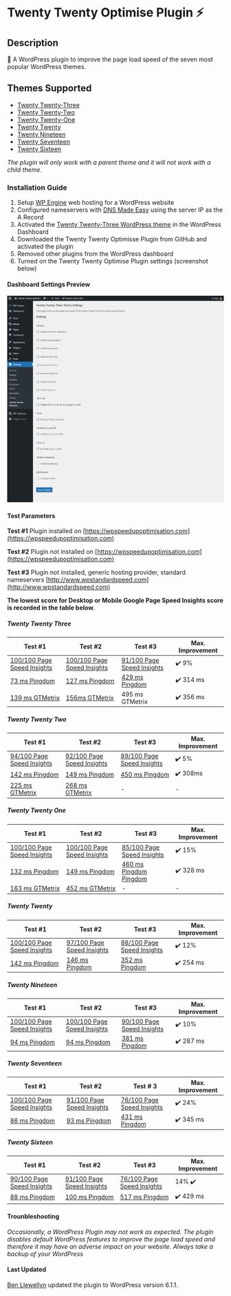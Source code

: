 # Twenty Twenty Optimise Plugin :zap:

## Description
:rainbow: A WordPress plugin to improve the page load speed of the seven most popular WordPress themes.

## Themes Supported
* [Twenty Twenty-Three](https://en-gb.wordpress.org/themes/twentytwentythree/)
* [Twenty Twenty-Two](https://en-gb.wordpress.org/themes/twentytwentytwo/)
* [Twenty Twenty-One](https://en-gb.wordpress.org/themes/twentytwentyone/)
* [Twenty Twenty](https://en-gb.wordpress.org/themes/twentytwenty/)
* [Twenty Nineteen](https://en-gb.wordpress.org/themes/twentynineteen/)
* [Twenty Seventeen](https://en-gb.wordpress.org/themes/twentyseventeen/)
* [Twenty Sixteen](https://en-gb.wordpress.org/themes/twentysixteen/)

_The plugin will only work with a parent theme and it will not work with a child theme._

### Installation Guide
1. Setup [WP Engine](https://wpengine.com) web hosting for a WordPress website
2. Configured nameservers with [DNS Made Easy](https://dnsmadeeasy.com) using the server IP as the A Record
3. Activated the [Twenty Twenty-Three WordPress theme](https://en-gb.wordpress.org/themes/twentytwentyone/) in the WordPress Dashboard
4. Downloaded the Twenty Twenty Optimisse Plugin from GitHub and activated the plugin
5. Removed other plugins from the WordPress dashboard
6. Turned on the Twenty Twenty Optimise Plugin settings (screenshot below)

#### Dashboard Settings Preview
![Settings Preview In WordPress Dashboard](https://github.com/slibdesign/twentytwentyoptimise/blob/master/screenshot/twentytwentyoptimisewppluginscreenshot.png)

#### Test Parameters

**Test #1** Plugin installed on [https://wpspeedupoptimisation.com](https://wpspeedupoptimisation.com)

**Test #2** Plugin not installed on [https://wpspeedupoptimisation.com](https://wpspeedupoptimisation.com)

**Test #3** Plugin not installed, generic hosting provider, standard nameservers [http://www.wpstandardspeed.com](http://www.wpstandardspeed.com)

__The lowest score for Desktop or Mobile Google Page Speed Insights score is recorded in the table below.__

##### Twenty Twenty Three

Test #1  | Test #2 | Test #3 | Max. Improvement
----------------- | -------------------- | ----------------------- | -----------------------
[100/100 Page Speed Insights](https://wpspeedupoptimisation.com/performance-pngs/2023/google-mobile.png) | [100/100 Page Speed Insights](https://wpspeedupoptimisation.com/performance-pngs/2023/vanilla/google-mobile.png) | [91/100 Page Speed Insights](https://wpspeedupoptimisation.com/performance-pngs/2023/standard/google-mobile.png) | :heavy_check_mark: 9%
[73 ms Pingdom](https://wpspeedupoptimisation.com/performance-pngs/2023/pingdom.png) | [127 ms Pingdom](https://wpspeedupoptimisation.com/performance-pngs/2023/vanilla/pingdom.png) | [429 ms Pingdom](https://wpspeedupoptimisation.com/performance-pngs/2023/standard/pingdom.png) | :heavy_check_mark: 314 ms
[139 ms GTMetrix](https://wpspeedupoptimisation.com/performance-pngs/2023/gtmetrix.png) | [156ms GTMetrix](https://wpspeedupoptimisation.com/performance-pngs/2023/vanilla/gtmetrix.png) | 495 ms GTMetrix | :heavy_check_mark: 356 ms

##### Twenty Twenty Two

Test #1  | Test #2 | Test #3 | Max. Improvement
----------------- | -------------------- | -------------------- | -------------------- 
[94/100 Page Speed Insights](https://wpspeedupoptimisation.com/performance-pngs/2022/google-mobile.png) | [92/100 Page Speed Insights](https://wpspeedupoptimisation.com/performance-pngs/2022/vanilla/google-mobile.png) | [89/100 Page Speed Insights](https://wpspeedupoptimisation.com/performance-pngs/2022/standard/google-mobile.png) | :heavy_check_mark: 5%
[142 ms Pingdom](https://wpspeedupoptimisation.com/performance-pngs/2022/pingdom.png) | [149 ms Pingdom](https://wpspeedupoptimisation.com/performance-pngs/2022/vanilla/pingdom.png) | [450 ms Pingdom](https://wpspeedupoptimisation.com/performance-pngs/2022/standard/pingdom.png) | :heavy_check_mark: 308ms
[225 ms GTMetrix](https://wpspeedupoptimisation.com/performance-pngs/2022/gtmetrix.png) | [268 ms GTMetrix](https://wpspeedupoptimisation.com/performance-pngs/2022/vanilla/gtmetrix.png) | - | -

##### Twenty Twenty One

Test #1 | Test #2 | Test #3 | Max. Improvement
----------------- | -------------------- | -------------------- | --------------------
[100/100 Page Speed Insights](https://wpspeedupoptimisation.com/performance-pngs/2021/google-mobile.png) | [100/100 Page Speed Insights](https://wpspeedupoptimisation.com/performance-pngs/2021/vanilla/google-mobile.png) | [85/100 Page Speed Insights](https://wpspeedupoptimisation.com/performance-pngs/2021/standard/google-mobile.png) | :heavy_check_mark: 15%
[132 ms Pingdom](https://wpspeedupoptimisation.com/performance-pngs/2021/pingdom.png) | [149 ms Pingdom](https://wpspeedupoptimisation.com/performance-pngs/2021/vanilla/pingdom.png) | [460 ms Pingdom Pingdom](https://wpspeedupoptimisation.com/performance-pngs/2021/standard/pingdom.png) | :heavy_check_mark: 328 ms
[163 ms GTMetrix](https://wpspeedupoptimisation.com/performance-pngs/2021/gtmetrix.png) | [452 ms GTMetrix](https://wpspeedupoptimisation.com/performance-pngs/2021/vanilla/gtmetrix.png) | - | -

##### Twenty Twenty 

Test #1 | Test #2 | Test #3 | Max. Improvement
----------------- | --------------------| --------------------| --------------------
[100/100 Page Speed Insights](https://wpspeedupoptimisation.com/performance-pngs/2020/google-mobile.png) | [97/100 Page Speed Insights](https://wpspeedupoptimisation.com/performance-pngs/2020/vanilla/google-mobile.png) | [88/100 Page Speed Insights](https://wpspeedupoptimisation.com/performance-pngs/2020/standard/google-mobile.png) | :heavy_check_mark: 12%
[142 ms Pingdom](https://wpspeedupoptimisation.com/performance-pngs/2020/pingdom.png) | [146 ms Pingdom](https://wpspeedupoptimisation.com/performance-pngs/2020/vanilla/pingdom.png) | [352 ms Pingdom](https://wpspeedupoptimisation.com/performance-pngs/2020/standard/pingdom.png) | :heavy_check_mark: 254 ms

##### Twenty Nineteen

Test #1 | Test #2 | Test #3 | Max. Improvement
----------------- | -------------------- | -------------------- | --------------------
[100/100 Page Speed Insights](https://wpspeedupoptimisation.com/performance-pngs/2019/google-mobile.png) | [100/100 Page Speed Insights](https://wpspeedupoptimisation.com/performance-pngs/2019/vanilla/google-mobile.png) | [90/100 Page Speed Insights](https://wpspeedupoptimisation.com/performance-pngs/2019/standard/google-mobile.png) | :heavy_check_mark: 10%
[94 ms Pingdom](https://wpspeedupoptimisation.com/performance-pngs/2019/pingdom.png) | [94 ms Pingdom](https://wpspeedupoptimisation.com/performance-pngs/2019/vanilla/pingdom.png) | [381 ms Pingdom](https://wpspeedupoptimisation.com/performance-pngs/2019/standard/pingdom.png) | :heavy_check_mark: 287 ms

##### Twenty Seventeen

Test #1 | Test #2 | Test # 3 | Max. Improvement
----------------- | -------------------- | -------------------- | --------------------
[100/100 Page Speed Insights](https://wpspeedupoptimisation.com/performance-pngs/2017/google-mobile.png) | [91/100 Page Speed Insights](https://wpspeedupoptimisation.com/performance-pngs/2017/vanilla/google-mobile.png) | [76/100 Page Speed Insights](https://wpspeedupoptimisation.com/performance-pngs/2017/standard/google-mobile.png) | :heavy_check_mark: 24% 
[86 ms Pingdom](https://wpspeedupoptimisation.com/performance-pngs/2017/pingdom.png) | [93 ms Pingdom](https://wpspeedupoptimisation.com/performance-pngs/2017/vanilla/pingdom.png) | [431 ms Pingdom](https://wpspeedupoptimisation.com/performance-pngs/2017/standard/pingdom.png) | :heavy_check_mark: 345 ms

##### Twenty Sixteen

Test #1 | Test #2 | Test #3 | Max. Improvement
----------------- | -------------------- | -------------------- | --------------------
[90/100 Page Speed Insights](https://wpspeedupoptimisation.com/performance-pngs/2016/google-mobile.png) | [91/100 Page Speed Insights](https://wpspeedupoptimisation.com/performance-pngs/2016/vanilla/google-mobile.png) | [76/100 Page Speed Insights](https://wpspeedupoptimisation.com/performance-pngs/2016/standard/google-mobile.png) | 14% :heavy_check_mark:
[88 ms Pingdom](https://wpspeedupoptimisation.com/performance-pngs/2016/pingdom.png) | [100 ms Pingdom](https://wpspeedupoptimisation.com/performance-pngs/2016/vanilla/pingdom.png)  | [517 ms Pingdom](https://wpspeedupoptimisation.com/performance-pngs/2016/standard/pingdom.png) | :heavy_check_mark: 429 ms

#### Trounbleshooting
_Occasionally, a WordPress Plugin may not work as expected. The plugin disables default WordPress features to improve the page load speed and therefore it may have an adverse impact on your website. Always take a backup of your WordPress_

#### Last Updated
[Ben Llewellyn](https://www.slibdesign.com) updated the plugin to WordPress version 6.1.1.





